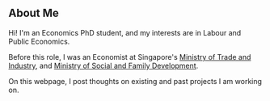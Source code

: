 ## About Me

Hi! I'm an Economics PhD student, and my interests are in Labour and Public Economics. 

Before this role, I was an Economist at Singapore's [Ministry of Trade and Industry](https://www.mti.gov.sg/), and [Ministry of Social and Family Development](https://www.msf.gov.sg/). 

On this webpage, I post thoughts on existing and past projects I am working on.
